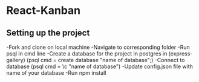 # React-Kanban


Setting up the project
--------------------------
-Fork and clone on local machine
-Navigate to corresponding folder
-Run psql in cmd line
-Create a database for the project in postgres in (express-gallery) (psql cmd = create database "name of database";)
-Connect to database (psql cmd = \c "name of database")
-Update config.json file with name of your database
-Run npm install
